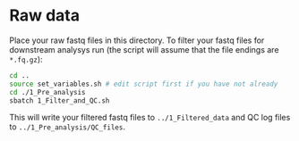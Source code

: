# Raw data
Place your raw fastq files in this directory. To filter your fastq files for downstream analysys run (the script will assume that the file endings are `*.fq.gz`):
```bash
cd ..
source set_variables.sh # edit script first if you have not already
cd ./1_Pre_analysis
sbatch 1_Filter_and_QC.sh
```
This will write your filtered fastq files to `../1_Filtered_data` and QC log files to `../1_Pre_analysis/QC_files`.
